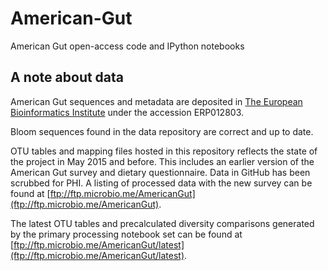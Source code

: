 American-Gut
============

American Gut open-access code and IPython notebooks

A note about data
---

American Gut sequences and metadata are deposited in [The European Bioinformatics Institute](http://www.ebi.ac.uk/ena/data/view/ERP012803) under the accession ERP012803.

Bloom sequences found in the data repository are correct and up to date.

OTU tables and mapping files hosted in this repository reflects the state of the project in May 2015 and before. This includes an earlier version of the American Gut survey and dietary questionnaire. Data in GitHub has been scrubbed for PHI. A listing of processed data with the new survey can be found at [ftp://ftp.microbio.me/AmericanGut](ftp://ftp.microbio.me/AmericanGut). 

The latest OTU tables and precalculated diversity comparisons generated by the primary processing notebook set can be found at [ftp://ftp.microbio.me/AmericanGut/latest](ftp://ftp.microbio.me/AmericanGut/latest). 



